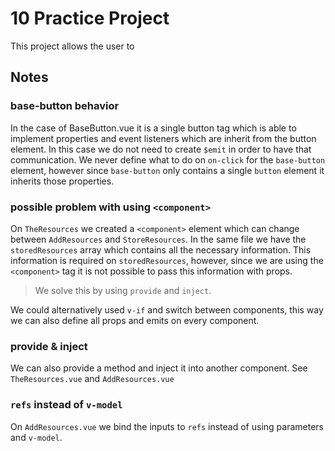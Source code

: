 # 10 Practice Project

This project allows the user to 



## Notes

### base-button behavior

In the case of BaseButton.vue it is a single button tag which is able to implement properties and event listeners which are inherit from the button element.
In this case we do not need to create `$emit` in order to have that communication.
We never define what to do on `on-click` for the `base-button` element, however since `base-button` only contains a single `button` element it inherits those properties.

### possible problem with using `<component>`

On `TheResources` we created a `<component>` element which can change between `AddResources` and `StoreResources`. In the same file we have the `storedResources` array which contains all the necessary information. This information is required on `storedResources`, however, since we are using the `<component>` tag it is not possible to pass this information with props.

> We solve this by using `provide` and `inject`.

We could alternatively used `v-if` and switch between components, this way we can also define all props and emits on every component.

### provide & inject

We can also provide a method and inject it into another component.
See `TheResources.vue` and `AddResources.vue`

### `refs` instead of `v-model`
On `AddResources.vue` we bind the inputs to `refs` instead of using parameters and `v-model`.
